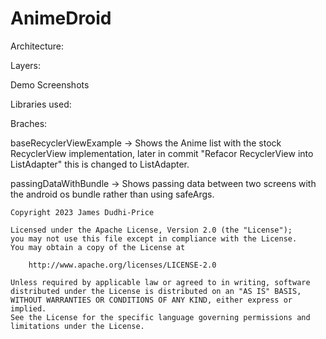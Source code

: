 # AnimeDroid

Architecture:

Layers:

Demo Screenshots

Libraries used:

Braches:


baseRecyclerViewExample -> Shows the Anime list with the stock RecyclerView implementation, later in commit "Refacor RecyclerView into ListAdapter" this is changed to ListAdapter.

passingDataWithBundle -> Shows passing data between two screens with the android os bundle rather than using safeArgs.

```
Copyright 2023 James Dudhi-Price

Licensed under the Apache License, Version 2.0 (the "License");
you may not use this file except in compliance with the License.
You may obtain a copy of the License at

    http://www.apache.org/licenses/LICENSE-2.0

Unless required by applicable law or agreed to in writing, software
distributed under the License is distributed on an "AS IS" BASIS,
WITHOUT WARRANTIES OR CONDITIONS OF ANY KIND, either express or implied.
See the License for the specific language governing permissions and
limitations under the License.
```

